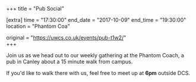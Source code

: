 +++
title = "Pub Social"

[extra]
time = "17:30:00"
end_date = "2017-10-09"
end_time = "19:30:00"
location = "Phantom Coa"

original = "https://uwcs.co.uk/events/pub-t1w2/"    
+++

Join us as we head out to our weekly gathering at the Phantom Coach, a pub in Canley about a 15 minute walk from campus.

  

If you'd like to walk there with us, feel free to meet up at **6pm** outside DCS.

